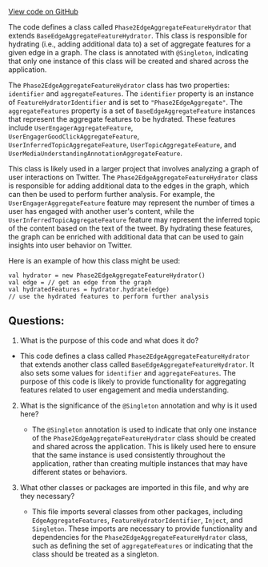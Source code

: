 [View code on GitHub](https://github.com/misbahsy/the-algorithm/home-mixer/server/src/main/scala/com/twitter/home_mixer/functional_component/feature_hydrator/offline_aggregates/Phase2EdgeAggregateFeatureHydrator.scala)

The code defines a class called `Phase2EdgeAggregateFeatureHydrator` that extends `BaseEdgeAggregateFeatureHydrator`. This class is responsible for hydrating (i.e., adding additional data to) a set of aggregate features for a given edge in a graph. The class is annotated with `@Singleton`, indicating that only one instance of this class will be created and shared across the application.

The `Phase2EdgeAggregateFeatureHydrator` class has two properties: `identifier` and `aggregateFeatures`. The `identifier` property is an instance of `FeatureHydratorIdentifier` and is set to `"Phase2EdgeAggregate"`. The `aggregateFeatures` property is a set of `BaseEdgeAggregateFeature` instances that represent the aggregate features to be hydrated. These features include `UserEngagerAggregateFeature`, `UserEngagerGoodClickAggregateFeature`, `UserInferredTopicAggregateFeature`, `UserTopicAggregateFeature`, and `UserMediaUnderstandingAnnotationAggregateFeature`.

This class is likely used in a larger project that involves analyzing a graph of user interactions on Twitter. The `Phase2EdgeAggregateFeatureHydrator` class is responsible for adding additional data to the edges in the graph, which can then be used to perform further analysis. For example, the `UserEngagerAggregateFeature` feature may represent the number of times a user has engaged with another user's content, while the `UserInferredTopicAggregateFeature` feature may represent the inferred topic of the content based on the text of the tweet. By hydrating these features, the graph can be enriched with additional data that can be used to gain insights into user behavior on Twitter.

Here is an example of how this class might be used:

```
val hydrator = new Phase2EdgeAggregateFeatureHydrator()
val edge = // get an edge from the graph
val hydratedFeatures = hydrator.hydrate(edge)
// use the hydrated features to perform further analysis
```
## Questions: 
 1. What is the purpose of this code and what does it do?
   - This code defines a class called `Phase2EdgeAggregateFeatureHydrator` that extends another class called `BaseEdgeAggregateFeatureHydrator`. It also sets some values for `identifier` and `aggregateFeatures`. The purpose of this code is likely to provide functionality for aggregating features related to user engagement and media understanding.
   
2. What is the significance of the `@Singleton` annotation and why is it used here?
   - The `@Singleton` annotation is used to indicate that only one instance of the `Phase2EdgeAggregateFeatureHydrator` class should be created and shared across the application. This is likely used here to ensure that the same instance is used consistently throughout the application, rather than creating multiple instances that may have different states or behaviors.
   
3. What other classes or packages are imported in this file, and why are they necessary?
   - This file imports several classes from other packages, including `EdgeAggregateFeatures`, `FeatureHydratorIdentifier`, `Inject`, and `Singleton`. These imports are necessary to provide functionality and dependencies for the `Phase2EdgeAggregateFeatureHydrator` class, such as defining the set of `aggregateFeatures` or indicating that the class should be treated as a singleton.